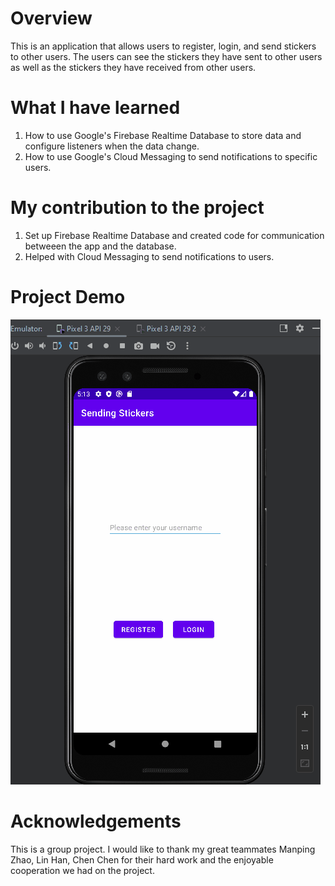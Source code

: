 # Overview

This is an application that allows users to register, login, and send stickers to other users. The
users can see the stickers they have sent to other users as well as the stickers they have received
from other users.

# What I have learned

1. How to use Google's Firebase Realtime Database to store data and configure listeners when the
   data change.
2. How to use Google's Cloud Messaging to send notifications to specific users.

# My contribution to the project

1. Set up Firebase Realtime Database and created code for communication betweeen the app and the
   database.
2. Helped with Cloud Messaging to send notifications to users.

# Project Demo

![image](https://raw.githubusercontent.com/Shi-chang/app-send-stickers/main/app/src/main/res/drawable/animation.gif)

# Acknowledgements

This is a group project. I would like to thank my great teammates Manping Zhao, Lin Han, Chen Chen
for their hard work and the enjoyable cooperation we had on the project.
